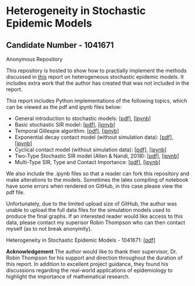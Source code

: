 # Heterogeneity in Stochastic Epidemic Models
## Candidate Number -  1041671

Anonymous Repository

This repository is hosted to show how to practially implement the methods discussed in [this](https://github.com/thomasarmstrong98/epidemic_modelling/blob/master/dissertation_final_draft.pdf) report on heterogeneous stochastic epidemic models. It includes extra work that the author has created that was not included in the report. 

This report includes Python implementations of the following topics, which can be viewed as the pdf and ipynb files below:
- General introduction to stochastic models: [[pdf]](https://github.com/thomasarmstrong98/epidemic_modelling/blob/master/pdf_of_notebooks/intro_stochastic_models.pdf), [[ipynb]](https://github.com/thomasarmstrong98/epidemic_modelling/blob/master/notebooks/intro_stochastic_models.ipynb)
- Basic stochastic SIR model: [[pdf]](https://github.com/thomasarmstrong98/epidemic_modelling/blob/master/pdf_of_notebooks/basic_stochastic_sir.pdf), [[ipnyb]](https://github.com/thomasarmstrong98/epidemic_modelling/blob/master/notebooks/basic_stochastic_sir.ipynb)
- Temporal Gillespie algorithm: [[pdf]](https://github.com/thomasarmstrong98/epidemic_modelling/blob/master/pdf_of_notebooks/time_dependent_gillespie.pdf), [[ipnyb]](https://github.com/thomasarmstrong98/epidemic_modelling/blob/master/notebooks/time_dependent_gillespie.ipynb)
- Exponential decay contact model (without simulation data): [[pdf]](https://github.com/thomasarmstrong98/epidemic_modelling/blob/master/pdf_of_notebooks/exponential_contact_model.pdf), [[ipynb]](https://github.com/thomasarmstrong98/epidemic_modelling/blob/master/notebooks/exponential_contact_model.ipynb)
- Cyclical contact model (without simulation data): [[pdf]](https://github.com/thomasarmstrong98/epidemic_modelling/blob/master/pdf_of_notebooks/cosine_contact_model.pdf), [[ipynb]](https://github.com/thomasarmstrong98/epidemic_modelling/blob/master/notebooks/cosine_contact_model.ipynb)
- Two-Type Stochastic SIR model (Allen & Nandi, 2018): [[pdf]](https://github.com/thomasarmstrong98/epidemic_modelling/blob/master/pdf_of_notebooks/stochastic_two_group_model.pdf), [[ipynb]](https://github.com/thomasarmstrong98/epidemic_modelling/blob/master/notebooks/stochastic_two_group_model.ipynb)
- Multi-Type SIR, Type and Contact Importance: [[pdf]](https://github.com/thomasarmstrong98/epidemic_modelling/blob/master/pdf_of_notebooks/e_val_multi_group_model.pdf), [[ipynb]](https://github.com/thomasarmstrong98/epidemic_modelling/blob/master/notebooks/e_val_multi_group_model.ipynb)

We also include the .ipynb files so that a reader can fork this repository and make alterations to the models. Sometimes the latex compiling of notebook have some errors when rendered on GitHub, in this case please view the pdf file.

Unfortunately, due to the limited upload size of GitHub, the author was unable to upload the full data files for the simulation models used to produce the final graphs. If an interested reader would like access to this data, please contact my superisor Robin Thompson who can then contact myself (as to not break anonymity). 

Heterogeneity in Stochastic Epidemic Models - 1041671: [[pdf]](https://github.com/thomasarmstrong98/epidemic_modelling/blob/master/dissertation_final_draft.pdf)

**Acknowledgement**
The author would like to thank their supervisor, Dr. Robin Thompson for his support and direction throughout the duration of this report. In addition to excellent project guidance, they found his discussions regarding the real-world applications of epidemiology to highlight the importance of mathematical research.
